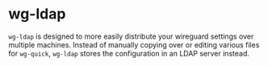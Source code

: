 # wg-ldap

`wg-ldap` is designed to more easily distribute your wireguard settings over multiple machines.
Instead of manually copying over or editing various files for `wg-quick`, `wg-ldap` stores the configuration in an LDAP server instead.
